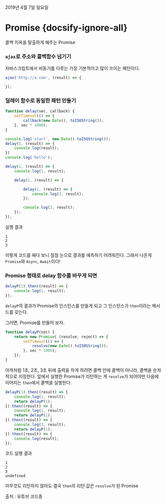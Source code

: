2019년 4월 7일 일요일

# Promise {docsify-ignore-all}

콜백 지옥을 탈출하게 해주는 Promise

### `ajax`로 주소와 콜백함수 넘기기
자바스크립트에서 비동기를 다루는 가장 기본적이고 많이 쓰이는 패턴이다.

```javascript
ajax('http://a.com', (result) => {

});
````

### 딜레이 함수로 동일한 패턴 만들기
```javascript
function delay(sec, callback) {
	setTimeout(() => {
		callback(new Date(), toISOString());
	}, sec * 1000);
}

console.log('start', new Date().toISOString());
delay(1, (result) => {
	console.log(result);
})
console.log('hello');
```

```javascript
delay(1, (result) => {
	console.log(1, result);

	delay(1, (result) => {

		delay(1, (result) => {
			console.log(3, result);
		});

		console.log(2, result);
	});
});
```

실행 결과
```
1
2
3
```

이렇게 코드를 짜다 보니 점점 눈으로 결과를 예측하기 어려워진다. 그래서 나온게 `Promise`와 `Async`, `Await`이다!

### Promise 형태로 delay 함수를 바꾸게 되면
```javascript
delayP(1).then((result) => {
	console.log(1, result);
});
```

`delayP`의 결과가 Promise의 인스턴스를 만들게 되고 그 인스턴스가 `then`이라는 메서드를 갖는다.

그러면, Promise를 만들어 보자.

```javascript
function delayP(sec) {
	return new Promise( (resolve, reject) => {
		setTimeout(() => {
			resolve(new Date().toISOString());
		}, sec * 1000);
	});
}
```

아까처럼 1초, 2초, 3초 뒤에 출력을 하게 하려면 콜백 안에 콜백이 아니라, 콜백을 순차적으로 지정한다. 앞에서 실행한 Promise가 리턴하는 게 `resolve`가 되어야만 다음에 이어지는 `then`에서 콜백을 실행한다.

```javascript
delayP(1).then((result) => {
	console.log(1, result);
	return delayP(1);
}).then((result) => {
	console.log(2, result);
	return delayP(1);
}).then((result) => {
	console.log(3, result);
	return delayP(1);
}).then((result) => {
	console.log(result);
});
```

코드 실행 결과
```
1
2
3
undefined
```

아무것도 리턴하지 않아도 결국 `then`의 리턴 값은 `resolve`가 된 Promise

출처 : 유튜브 코드종